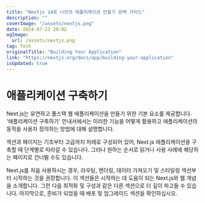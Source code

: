```yaml
---
title: "Nextjs 14로 나만의 애플리케이션 만들기 완벽 가이드"
description: ""
coverImage: "/assets/nextjs.png"
date: 2024-07-23 20:02
ogImage: 
  url: /assets/nextjs.png
tag: Tech
originalTitle: "Building Your Application"
link: "https://nextjs.org/docs/app/building-your-application"
isUpdated: true
---
```





# 애플리케이션 구축하기

Next.js는 유연하고 풀스택 웹 애플리케이션을 만들기 위한 기본 요소를 제공합니다. '애플리케이션 구축하기' 안내서에서는 이러한 기능을 어떻게 활용하고 애플리케이션의 동작을 사용자 정의하는 방법에 대해 설명합니다.

섹션과 페이지는 기초부터 고급까지 차례로 구성되어 있어, Next.js 애플리케이션을 구축할 때 단계별로 따라갈 수 있습니다. 그러나 원하는 순서로 읽거나 사용 사례에 해당하는 페이지로 건너뛸 수도 있습니다.

Next.js를 처음 사용하시는 경우, 라우팅, 렌더링, 데이터 가져오기 및 스타일링 섹션부터 시작하는 것을 권장합니다. 이 섹션들은 시작하는 데 도움이 되는 Next.js와 웹 개념을 소개합니다. 그런 다음 최적화 및 구성과 같은 다른 섹션으로 더 깊이 파고들 수 있습니다. 마지막으로, 준비가 되었을 때 배포 및 업그레이드 섹션을 확인하십시오.